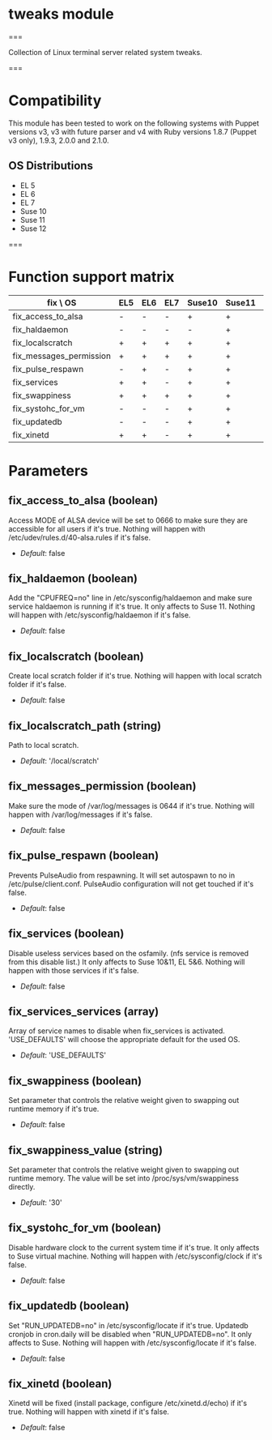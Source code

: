 # tweaks module #
===

Collection of Linux terminal server related system tweaks.

===

# Compatibility #

This module has been tested to work on the following systems with Puppet versions v3,
v3 with future parser and v4 with Ruby versions 1.8.7 (Puppet v3 only), 1.9.3, 2.0.0 and 2.1.0.

## OS Distributions ##

* EL 5
* EL 6
* EL 7
* Suse 10
* Suse 11
* Suse 12

===


# Function support matrix ##

|fix \ OS                |EL5|EL6|EL7|Suse10|Suse11|Suse12|
|------------------------|---|---|---|------|------|------|
|fix_access_to_alsa      | - | - | - | +    | +    | -    |
|fix_haldaemon           | - | - | - | -    | +    | -    |
|fix_localscratch        | + | + | + | +    | +    | +    |
|fix_messages_permission | + | + | + | +    | +    | +    |
|fix_pulse_respawn       | - | + | - | +    | +    | -    |
|fix_services            | + | + | - | +    | +    | -    |
|fix_swappiness          | + | + | + | +    | +    | +    |
|fix_systohc_for_vm      | - | - | - | +    | +    | -    |
|fix_updatedb            | - | - | - | +    | +    | +    |
|fix_xinetd              | + | + | - | +    | +    | -    |


# Parameters #

fix_access_to_alsa (boolean)
----------------------------
Access MODE of ALSA device will be set to 0666 to make sure they are accessible for all users if it's true.
Nothing will happen with /etc/udev/rules.d/40-alsa.rules if it's false.

- *Default*: false

fix_haldaemon (boolean)
-----------------------
Add the "CPUFREQ=no" line in /etc/sysconfig/haldaemon and make sure service haldaemon is running if it's true.
It only affects to Suse 11.
Nothing will happen with /etc/sysconfig/haldaemon if it's false.

- *Default*: false

fix_localscratch (boolean)
--------------------------
Create local scratch folder if it's true.
Nothing will happen with local scratch folder if it's false.

- *Default*: false

fix_localscratch_path (string)
------------------------------
Path to local scratch.

- *Default*: '/local/scratch'

fix_messages_permission (boolean)
---------------------------------
Make sure the mode of /var/log/messages is 0644 if it's true.
Nothing will happen with /var/log/messages if it's false.

- *Default*: false

fix_pulse_respawn (boolean)
---------------------------
Prevents PulseAudio from respawning. It will set autospawn to no in /etc/pulse/client.conf.
PulseAudio configuration will not get touched if it's false.

- *Default*: false

fix_services (boolean)
----------------------
Disable useless services based on the osfamily. (nfs service is removed from this disable list.)
It only affects to Suse 10&11, EL 5&6.
Nothing will happen with those services if it's false.

- *Default*: false

fix_services_services (array)
-----------------------------
Array of service names to disable when fix_services is activated. 'USE_DEFAULTS' will choose the appropriate default for the used OS.

- *Default*: 'USE_DEFAULTS'

fix_swappiness (boolean)
------------------------
Set parameter that controls the relative weight given to swapping out runtime memory if it's true.

- *Default*: false

fix_swappiness_value (string)
-----------------------------
Set parameter that controls the relative weight given to swapping out runtime memory.
The value will be set into /proc/sys/vm/swappiness directly.

- *Default*: '30'

fix_systohc_for_vm (boolean)
----------------------------
Disable hardware clock to the current system time if it's true.
It only affects to Suse virtual machine.
Nothing will happen with /etc/sysconfig/clock if it's false.

- *Default*: false

fix_updatedb (boolean)
----------------------
Set "RUN_UPDATEDB=no" in /etc/sysconfig/locate if it's true.
Updatedb cronjob in cron.daily will be disabled when "RUN_UPDATEDB=no".
It only affects to Suse.
Nothing will happen with /etc/sysconfig/locate if it's false.

- *Default*: false

fix_xinetd (boolean)
--------------------
Xinetd will be fixed (install package, configure /etc/xinetd.d/echo) if it's true.
Nothing will happen with xinetd if it's false.

- *Default*: false
